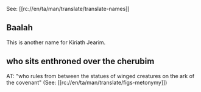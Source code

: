 See: [[rc://en/ta/man/translate/translate-names]]

## Baalah ##

This is another name for Kiriath Jearim.

## who sits enthroned over the cherubim ##

AT: "who rules from between the statues of winged creatures on the ark of the covenant" (See: [[rc://en/ta/man/translate/figs-metonymy]])